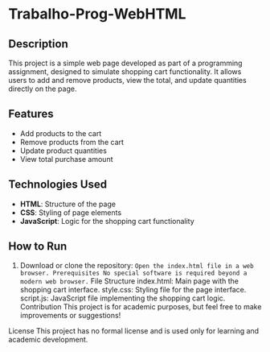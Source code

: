 # Trabalho-Prog-WebHTML

## Description
This project is a simple web page developed as part of a programming assignment, designed to simulate shopping cart functionality. It allows users to add and remove products, view the total, and update quantities directly on the page.

## Features
- Add products to the cart
- Remove products from the cart
- Update product quantities
- View total purchase amount

## Technologies Used
- **HTML**: Structure of the page
- **CSS**: Styling of page elements
- **JavaScript**: Logic for the shopping cart functionality

## How to Run
1. Download or clone the repository:
`
Open the index.html file in a web browser.
Prerequisites
No special software is required beyond a modern web browser.
`
File Structure
index.html: Main page with the shopping cart interface.
style.css: Styling file for the page interface.
script.js: JavaScript file implementing the shopping cart logic.
Contribution
This project is for academic purposes, but feel free to make improvements or suggestions!

License
This project has no formal license and is used only for learning and academic development.
